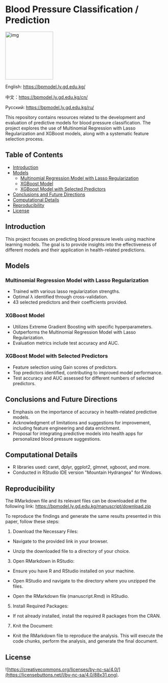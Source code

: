 # Blood Pressure Classification / Prediction

<img src="https://bpmodel.ly.gd.edu.kg/img/Free-blood-pressure.png" width="150px" alt="img">

English: https://bpmodel.ly.gd.edu.kg/

中文：https://bpmodel.ly.gd.edu.kg/cn/

Русский: https://bpmodel.ly.gd.edu.kg/ru/

This repository contains resources related to the development and evaluation of predictive models for blood pressure classification. The project explores the use of Multinomial Regression with Lasso Regularization and XGBoost models, along with a systematic feature selection process.

## Table of Contents

- [Introduction](#introduction)
- [Models](#models)
  - [Multinomial Regression Model with Lasso Regularization](#multinomial-regression-model-with-lasso-regularization)
  - [XGBoost Model](#xgboost-model)
  - [XGBoost Model with Selected Predictors](#xgboost-model-with-selected-predictors)
- [Conclusions and Future Directions](#conclusions-and-future-directions)
- [Computational Details](#computational-details)
- [Reproducibility](#reproducibility)
- [License](#license)

## Introduction

This project focuses on predicting blood pressure levels using machine learning models. The goal is to provide insights into the effectiveness of different models and their application in health-related predictions.

## Models

### Multinomial Regression Model with Lasso Regularization

- Trained with various lasso regularization strengths.
- Optimal λ identified through cross-validation.
- 43 selected predictors and their coefficients provided.

### XGBoost Model

- Utilizes Extreme Gradient Boosting with specific hyperparameters.
- Outperforms the Multinomial Regression Model with Lasso Regularization.
- Evaluation metrics include test accuracy and AUC.

### XGBoost Model with Selected Predictors

- Feature selection using Gain scores of predictors.
- Top predictors identified, contributing to improved model performance.
- Test accuracy and AUC assessed for different numbers of selected predictors.

## Conclusions and Future Directions

- Emphasis on the importance of accuracy in health-related predictive models.
- Acknowledgment of limitations and suggestions for improvement, including feature engineering and data enrichment.
- Proposal for integrating predictive models into health apps for personalized blood pressure suggestions.

## Computational Details

- R libraries used: caret, dplyr, ggplot2, glmnet, xgboost, and more.
- Conducted in RStudio IDE version "Mountain Hydrangea" for Windows.

## Reproducibility

The RMarkdown file and its relevant files can be downloaded at the following link: https://bpmodel.ly.gd.edu.kg/manuscript/download.zip

To reproduce the findings and generate the same results presented in this paper, follow these steps:

1. Download the Necessary Files:

  - Navigate to the provided link in your browser.

  - Unzip the downloaded file to a directory of your choice.

3. Open RMarkdown in RStudio:
   
  - Ensure you have R and RStudio installed on your machine.

  - Open RStudio and navigate to the directory where you unzipped the files.

  - Open the RMarkdown file (manuscript.Rmd) in RStudio.

5. Install Required Packages:

  - If not already installed, install the required R packages from the CRAN.

7. Knit the Document:
   
  - Knit the RMarkdown file to reproduce the analysis. This will execute the code chunks, perform the analysis, and generate the final document.

## License

![https://creativecommons.org/licenses/by-nc-sa/4.0/](https://licensebuttons.net/l/by-nc-sa/4.0/88x31.png).

